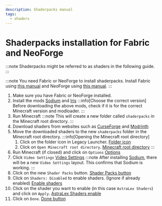 ```yaml
---
description: Shaderpacks manual
tags:
  - shaders
---
```


# Shaderpacks installation for Fabric and NeoForge

:::note
Shaderpacks might be referred to as shaders in the following guide.
:::

:::note
You need Fabric or NeoForge to install shaderpacks. Install Fabric using [this manual](./fabric.md) and NeoForge using [this manual](./neoforge.md).
:::

1. Make sure you have Fabric or NeoForge installed.
2. Install the mods [Sodium](https://modrinth.com/mod/sodium/) and [Iris](https://modrinth.com/mod/iris/) 
   :::info[Choose the correct version]
   Before downloading the above mods, check if it is for the correct Minecraft version and modloader.
   :::
3. Run Minecraft
   :::note
   This will create a new folder called `shaderpacks` in the Minecraft root directory.
   :::
4. Download shaders from websites such as [CurseForge](https://curseforge.com/) and [Modrinth](https://modrinth.com/)
5. Move the downloaded shaders to the new `shaderpacks` folder in the Minecraft root directory.
   :::info[Opening the Minecraft root directory]
   1. Click on the folder icon in Legacy Launcher.
      [Folder icon](./img/folder-button.png)
   2. Click on `Open Minecraft root directory`.
      [Minecraft root directory](./img/mc-root.png)
   :::
6. Run Minecraft (if closed) and click on `Options`
   [Options](./img/mc-options.png)
7. Click `Video Settings`
   [Video Settings](./img/vid-settings.png)
   :::note
   After installing [Sodium](https://modrinth.com/mod/sodium/), there will be a new `Video Settings` layout. This confirms that Sodium is working.
   :::
9. Click on the new `Shader Packs` button.
   [Shader Packs button](./img/shaderpacks-button.png)
10. Click on `Shaders: Disabled` to enable shaders. (Ignore if already enabled)
    [Enable shaders](./img/enable-shaders.png)
11. Click on the shader you want to enable (in this case `AstraLex Shaders`) and click on `Apply`.
    [AstraLex Shaders enable](./img/shaders-enabled.png)
12. Click on `Done`.
    [Done button](./img/done-iris.png)
